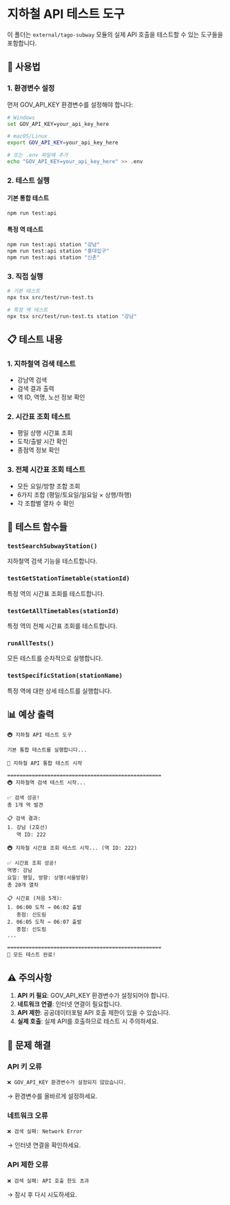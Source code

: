 # 지하철 API 테스트 도구

이 폴더는 `external/tago-subway` 모듈의 실제 API 호출을 테스트할 수 있는 도구들을 포함합니다.

## 🚀 사용법

### 1. 환경변수 설정

먼저 GOV_API_KEY 환경변수를 설정해야 합니다:

```bash
# Windows
set GOV_API_KEY=your_api_key_here

# macOS/Linux
export GOV_API_KEY=your_api_key_here

# 또는 .env 파일에 추가
echo "GOV_API_KEY=your_api_key_here" >> .env
```

### 2. 테스트 실행

#### 기본 통합 테스트
```bash
npm run test:api
```

#### 특정 역 테스트
```bash
npm run test:api station "강남"
npm run test:api station "홍대입구"
npm run test:api station "신촌"
```

### 3. 직접 실행

```bash
# 기본 테스트
npx tsx src/test/run-test.ts

# 특정 역 테스트
npx tsx src/test/run-test.ts station "강남"
```

## 📋 테스트 내용

### 1. 지하철역 검색 테스트
- 강남역 검색
- 검색 결과 출력
- 역 ID, 역명, 노선 정보 확인

### 2. 시간표 조회 테스트
- 평일 상행 시간표 조회
- 도착/출발 시간 확인
- 종점역 정보 확인

### 3. 전체 시간표 조회 테스트
- 모든 요일/방향 조합 조회
- 6가지 조합 (평일/토요일/일요일 × 상행/하행)
- 각 조합별 열차 수 확인

## 🔧 테스트 함수들

### `testSearchSubwayStation()`
지하철역 검색 기능을 테스트합니다.

### `testGetStationTimetable(stationId)`
특정 역의 시간표 조회를 테스트합니다.

### `testGetAllTimetables(stationId)`
특정 역의 전체 시간표 조회를 테스트합니다.

### `runAllTests()`
모든 테스트를 순차적으로 실행합니다.

### `testSpecificStation(stationName)`
특정 역에 대한 상세 테스트를 실행합니다.

## 📊 예상 출력

```
🚇 지하철 API 테스트 도구

기본 통합 테스트를 실행합니다...

🧪 지하철 API 통합 테스트 시작

==================================================
🚇 지하철역 검색 테스트 시작...

✅ 검색 성공!
총 1개 역 발견

📋 검색 결과:
1. 강남 (2호선)
   역 ID: 222

🚇 지하철 시간표 조회 테스트 시작... (역 ID: 222)

✅ 시간표 조회 성공!
역명: 강남
요일: 평일, 방향: 상행(서울방향)
총 20개 열차

📋 시간표 (처음 5개):
1. 06:00 도착 → 06:02 출발
   종점: 신도림
2. 06:05 도착 → 06:07 출발
   종점: 신도림
...

==================================================
🎉 모든 테스트 완료!
```

## ⚠️ 주의사항

1. **API 키 필요**: GOV_API_KEY 환경변수가 설정되어야 합니다.
2. **네트워크 연결**: 인터넷 연결이 필요합니다.
3. **API 제한**: 공공데이터포털 API 호출 제한이 있을 수 있습니다.
4. **실제 호출**: 실제 API를 호출하므로 테스트 시 주의하세요.

## 🐛 문제 해결

### API 키 오류
```
❌ GOV_API_KEY 환경변수가 설정되지 않았습니다.
```
→ 환경변수를 올바르게 설정하세요.

### 네트워크 오류
```
❌ 검색 실패: Network Error
```
→ 인터넷 연결을 확인하세요.

### API 제한 오류
```
❌ 검색 실패: API 호출 한도 초과
```
→ 잠시 후 다시 시도하세요. 